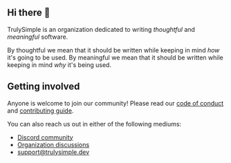 ## Hi there 👋

TrulySimple is an organization dedicated to writing _thoughtful_ and _meaningful_ software.

By thoughtful we mean that it should be written while keeping in mind _how_ it's going to be used.
By meaningful we mean that it should be written while keeping in mind _why_ it's being used.

## Getting involved

Anyone is welcome to join our community!
Please read our [code of conduct](/CODE_OF_CONDUCT.md) and [contributing guide](/CONTRIBUTING.md).

You can also reach us out in either of the following mediums:

- [Discord community](https://discord.gg/AsDFHUHMpC)
- [Organization discussions](https://github.com/orgs/trulysimple/discussions)
- support@trulysimple.dev
